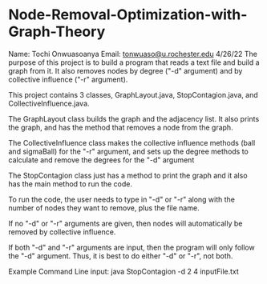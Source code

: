 # Node-Removal-Optimization-with-Graph-Theory
Name: Tochi Onwuasoanya
Email: tonwuaso@u.rochester.edu
4/26/22
The purpose of this project is to build a program that reads a text file and build a graph from it. It also removes nodes by degree ("-d" argument) and by collective influence ("-r" argument). 

This project contains 3 classes, GraphLayout.java, StopContagion.java, and CollectiveInfluence.java. 

The GraphLayout class builds the graph and the adjacency list. It also prints the graph, and has the method that removes a node from the graph.

The CollectiveInfluence class makes the collective influence methods (ball and sigmaBall) for the "-r" argument, and sets up the degree methods to calculate and remove the degrees for the "-d" argument

The StopContagion class just has a method to print the graph and it also has the main method to run the code.

To run the code, the user needs to type in "-d" or "-r" along with the number of nodes they want to remove, plus the file name.

If no "-d" or "-r" arguments are given, then nodes will automatically be removed by collective influence.

If both "-d" and "-r" arguments are input, then the program will only follow the "-d" argument. Thus, it is best to do either "-d" or "-r", not both. 

Example Command Line input: java StopContagion -d 2 4 inputFile.txt
